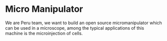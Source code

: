 # Micro Manipulator

We are Peru team, we want to build an open source micromanipulator which can be used in a microscope, among the typical applications of this machine is the microinjection of cells.
